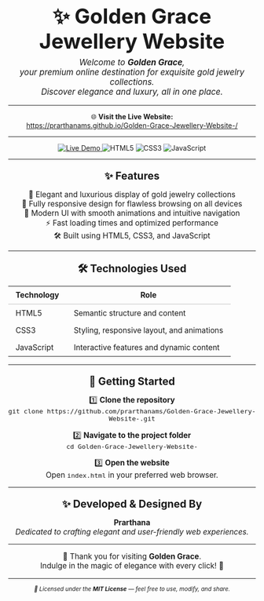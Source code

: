 <p align="center" style="font-size: 3em; font-weight: bold; margin-bottom: 0.2em;">
  ✨ Golden Grace Jewellery Website
</p>


<p align="center" style="font-style: italic; font-size: 1.2em; margin-top: 0;">
  Welcome to <strong>Golden Grace</strong>,<br/>
  your premium online destination for exquisite gold jewelry collections.<br/>
  Discover elegance and luxury, all in one place.
</p>

---

<p align="center">
  🌐 <strong>Visit the Live Website:</strong><br/>
  <a href="https://prarthanams.github.io/Golden-Grace-Jewellery-Website-/" target="_blank" rel="noopener noreferrer">
    https://prarthanams.github.io/Golden-Grace-Jewellery-Website-/
  </a>
</p>

---

<p align="center">
  <a href="https://prarthanams.github.io/Golden-Grace-Jewellery-Website-/" target="_blank" rel="noopener noreferrer">
    <img src="https://img.shields.io/badge/Live%20Demo-Click%20Here-brightgreen?style=for-the-badge&logo=github" alt="Live Demo" />
  </a>
  <img src="https://img.shields.io/badge/HTML5-e34c26?style=for-the-badge&logo=html5&logoColor=white" alt="HTML5" />
  <img src="https://img.shields.io/badge/CSS3-1572b6?style=for-the-badge&logo=css3&logoColor=white" alt="CSS3" />
  <img src="https://img.shields.io/badge/JavaScript-f7df1e?style=for-the-badge&logo=javascript&logoColor=black" alt="JavaScript" />
</p>

---

<p align="center" style="font-weight: bold; font-size: 1.5em; margin-top: 1em; margin-bottom: 0.5em;">
  ✨ Features
</p>

<ul style="list-style: none; padding-left: 0; text-align: center; font-size: 1.1em;">
  <li>💎 Elegant and luxurious display of gold jewelry collections</li>
  <li>📱 Fully responsive design for flawless browsing on all devices</li>
  <li>🎨 Modern UI with smooth animations and intuitive navigation</li>
  <li>⚡ Fast loading times and optimized performance</li>
  <li>🛠 Built using HTML5, CSS3, and JavaScript</li>
</ul>

---

<p align="center" style="font-weight: bold; font-size: 1.5em; margin-top: 1em; margin-bottom: 0.5em;">
  🛠 Technologies Used
</p>

<table align="center" style="margin-left: auto; margin-right: auto; font-size: 1.1em;">
  <tr>
    <th style="padding: 8px 15px; border-bottom: 2px solid #ddd;">Technology</th>
    <th style="padding: 8px 15px; border-bottom: 2px solid #ddd;">Role</th>
  </tr>
  <tr>
    <td style="padding: 8px 15px;">HTML5</td>
    <td style="padding: 8px 15px;">Semantic structure and content</td>
  </tr>
  <tr>
    <td style="padding: 8px 15px;">CSS3</td>
    <td style="padding: 8px 15px;">Styling, responsive layout, and animations</td>
  </tr>
  <tr>
    <td style="padding: 8px 15px;">JavaScript</td>
    <td style="padding: 8px 15px;">Interactive features and dynamic content</td>
  </tr>
</table>

---

<p align="center" style="font-weight: bold; font-size: 1.5em; margin-top: 1em; margin-bottom: 0.5em;">
  🚀 Getting Started
</p>

<p align="center" style="font-size: 1.1em;">
  1️⃣ <strong>Clone the repository</strong><br />
  <code>git clone https://github.com/prarthanams/Golden-Grace-Jewellery-Website-.git</code>
</p>

<p align="center" style="font-size: 1.1em;">
  2️⃣ <strong>Navigate to the project folder</strong><br />
  <code>cd Golden-Grace-Jewellery-Website-</code>
</p>

<p align="center" style="font-size: 1.1em;">
  3️⃣ <strong>Open the website</strong><br />
  Open <code>index.html</code> in your preferred web browser.
</p>

---

<p align="center" style="font-weight: bold; font-size: 1.5em; margin-top: 1em; margin-bottom: 0.5em;">
  ✨ Developed & Designed By
</p>

<p align="center" style="font-size: 1.1em;">
  <strong>Prarthana</strong><br />
  <em>Dedicated to crafting elegant and user-friendly web experiences.</em>
</p>

---

<p align="center" style="font-size: 1.1em;">
  🙏 Thank you for visiting <strong>Golden Grace</strong>.<br />
  Indulge in the magic of elegance with every click! 💫
</p>

---

<p align="center" style="font-style: italic; font-size: smaller;">
  📜 Licensed under the <strong>MIT License</strong> — feel free to use, modify, and share.
</p>

